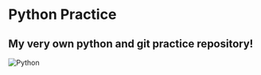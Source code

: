 # Python Practice
## My very own python and git practice repository!
![Python](https://scx2.b-cdn.net/gfx/news/2020/python.jpg)